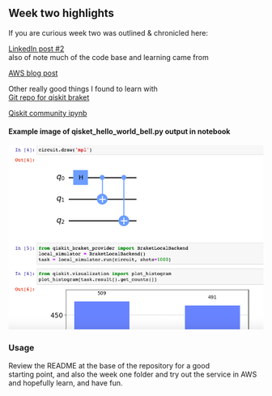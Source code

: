 ## Week two highlights  
If you are curious week two was outlined & chronicled here:  

[LinkedIn post #2](https://www.linkedin.com/feed/update/urn:li:activity:7032569330307387392/)  
also of note much of the code base and learning came from  

[AWS blog post](https://aws.amazon.com/blogs/quantum-computing/introducing-the-qiskit-provider-for-amazon-braket/)  

Other really good things I found to learn with  
[Git repo for qiskit braket](https://github.com/qiskit-community/qiskit-braket-provider)  

[Qiskit community ipynb](https://github.com/qiskit-community/qiskit-braket-provider/blob/main/docs/tutorials/0_tutorial_qiskit-braket-provider_overview.ipynb)  

#### Example image of qisket_hello_world_bell.py output in notebook 

![Screenshot](img/example_output.png)


### Usage  
Review the README at the base of the repository for a good   
starting point, and also the week one folder and try out the service in AWS  
and hopefully learn, and have fun.
